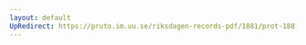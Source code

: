 ```yaml
---
layout: default
UpRedirect: https://pruto.im.uu.se/riksdagen-records-pdf/1881/prot-1881--fk--014/prot-1881--fk--014_001.pdf
---
```

